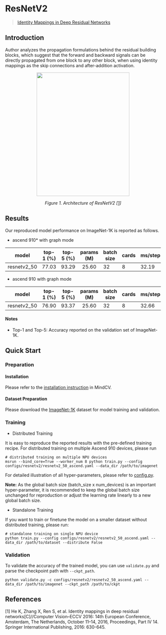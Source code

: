 # ResNetV2

> [Identity Mappings in Deep Residual Networks](https://arxiv.org/abs/1603.05027)

## Introduction

Author analyzes the propagation formulations behind the residual building blocks, which suggest that the forward and
backward signals can be directly propagated from one block
to any other block, when using identity mappings as the skip connections and after-addition activation.

<p align="center">
  <img src="https://user-images.githubusercontent.com/52945530/224595993-ba8617da-e55d-4d19-a487-3340026393c9.png" width=300 height=400 />
</p>
<p align="center">
  <em>Figure 1. Architecture of ResNetV2 [<a href="#references">1</a>] </em>
</p>

## Results

Our reproduced model performance on ImageNet-1K is reported as follows.

- ascend 910* with graph mode

<div align="center">


|    model    | top-1 (%) | top-5 (%) | params (M) | batch size | cards | ms/step | jit_level | recipe                                                                                             | download                                                                                                  |
| :---------: | :-------: | :-------: | :--------: | ---------- | ----- | ------- | --------- | -------------------------------------------------------------------------------------------------- | --------------------------------------------------------------------------------------------------------- |
| resnetv2_50 |   77.03   |   93.29   |   25.60    | 32         | 8     | 32.19   | O2        | [yaml](https://github.com/mindspore-lab/mindcv/blob/main/configs/resnetv2/resnetv2_50_ascend.yaml) | [weights](https://download-mindspore.osinfra.cn/toolkits/mindcv/resnetv2/resnetv2_50-a0b9f7f8-910v2.ckpt) |

</div>

- ascend 910 with graph mode

<div align="center">


|    model    | top-1 (%) | top-5 (%) | params (M) | batch size | cards | ms/step | jit_level | recipe                                                                                             | download                                                                                    |
| :---------: | :-------: | :-------: | :--------: | ---------- | ----- | ------- | --------- | -------------------------------------------------------------------------------------------------- | ------------------------------------------------------------------------------------------- |
| resnetv2_50 |   76.90   |   93.37   |   25.60    | 32         | 8     | 32.66   | O2        | [yaml](https://github.com/mindspore-lab/mindcv/blob/main/configs/resnetv2/resnetv2_50_ascend.yaml) | [weights](https://download.mindspore.cn/toolkits/mindcv/resnetv2/resnetv2_50-3c2f143b.ckpt) |

</div>

#### Notes

- Top-1 and Top-5: Accuracy reported on the validation set of ImageNet-1K.

## Quick Start

### Preparation

#### Installation

Please refer to the [installation instruction](https://mindspore-lab.github.io/mindcv/installation/) in MindCV.

#### Dataset Preparation

Please download the [ImageNet-1K](https://www.image-net.org/challenges/LSVRC/2012/index.php) dataset for model training
and validation.

### Training

* Distributed Training

It is easy to reproduce the reported results with the pre-defined training recipe. For distributed training on multiple
Ascend 910 devices, please run

```shell
# distributed training on multiple NPU devices
msrun --bind_core=True --worker_num 8 python train.py --config configs/resnetv2/resnetv2_50_ascend.yaml --data_dir /path/to/imagenet
```




For detailed illustration of all hyper-parameters, please refer
to [config.py](https://github.com/mindspore-lab/mindcv/blob/main/config.py).

**Note:**  As the global batch size  (batch_size x num_devices) is an important hyper-parameter, it is recommended to
keep the global batch size unchanged for reproduction or adjust the learning rate linearly to a new global batch size.

* Standalone Training

If you want to train or finetune the model on a smaller dataset without distributed training, please run:

```shell
# standalone training on single NPU device
python train.py --config configs/resnetv2/resnetv2_50_ascend.yaml --data_dir /path/to/dataset --distribute False
```

### Validation

To validate the accuracy of the trained model, you can use `validate.py` and parse the checkpoint path
with `--ckpt_path`.

```shell
python validate.py -c configs/resnetv2/resnetv2_50_ascend.yaml --data_dir /path/to/imagenet --ckpt_path /path/to/ckpt
```


## References

[1] He K, Zhang X, Ren S, et al. Identity mappings in deep residual networks[C]//Computer Vision–ECCV 2016: 14th
European Conference, Amsterdam, The Netherlands, October 11–14, 2016, Proceedings, Part IV 14. Springer International
Publishing, 2016: 630-645.
